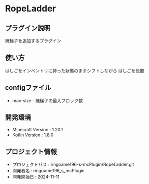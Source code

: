 # RopeLadder

## プラグイン説明

縄梯子を追加するプラグイン

## 使い方

はしごをインベントリに持った状態のままシフトしながら はしごを設置

## configファイル

- max-size - 縄梯子の最大ブロック数

## 開発環境

- Minecraft Version : 1.20.1
- Kotlin Version : 1.8.0

## プロジェクト情報

- プロジェクトパス : ringoame196-s-mcPlugin/RopeLadder.git
- 開発者名 : ringoame196_s_mcPlugin
- 開発開始日 : 2024-11-11
